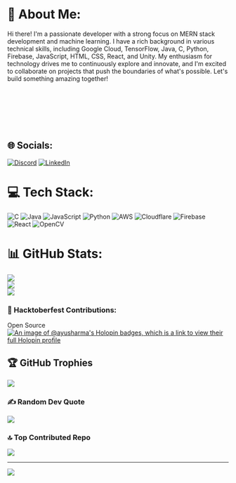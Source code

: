 # 💫 About Me:
Hi there! I'm a passionate developer with a strong focus on MERN stack development and machine learning. I have a rich background in various technical skills, including Google Cloud, TensorFlow, Java, C, Python, Firebase, JavaScript, HTML, CSS, React, and Unity. My enthusiasm for technology drives me to continuously explore and innovate, and I'm excited to collaborate on projects that push the boundaries of what's possible. Let's build something amazing together!<br><br><br><br><br><br><br>

## 🌐 Socials:
[![Discord](https://img.shields.io/badge/Discord-%237289DA.svg?logo=discord&logoColor=white)](https://discord.gg/524146706393071626) [![LinkedIn](https://img.shields.io/badge/LinkedIn-%230077B5.svg?logo=linkedin&logoColor=white)](https://linkedin.com/in/https://www.linkedin.com/in/ayusharma3/) 

# 💻 Tech Stack:
![C](https://img.shields.io/badge/c-%2300599C.svg?style=for-the-badge&logo=c&logoColor=white) ![Java](https://img.shields.io/badge/java-%23ED8B00.svg?style=for-the-badge&logo=openjdk&logoColor=white) ![JavaScript](https://img.shields.io/badge/javascript-%23323330.svg?style=for-the-badge&logo=javascript&logoColor=%23F7DF1E) ![Python](https://img.shields.io/badge/python-3670A0?style=for-the-badge&logo=python&logoColor=ffdd54) ![AWS](https://img.shields.io/badge/AWS-%23FF9900.svg?style=for-the-badge&logo=amazon-aws&logoColor=white) ![Cloudflare](https://img.shields.io/badge/Cloudflare-F38020?style=for-the-badge&logo=Cloudflare&logoColor=white) ![Firebase](https://img.shields.io/badge/firebase-%23039BE5.svg?style=for-the-badge&logo=firebase) ![React](https://img.shields.io/badge/react-%2320232a.svg?style=for-the-badge&logo=react&logoColor=%2361DAFB) ![OpenCV](https://img.shields.io/badge/opencv-%23white.svg?style=for-the-badge&logo=opencv&logoColor=white)
# 📊 GitHub Stats:
![](https://github-readme-stats.vercel.app/api?username=ayusharma03&theme=radical&hide_border=false&include_all_commits=true&count_private=true)<br/>
![](https://github-readme-streak-stats.herokuapp.com/?user=ayusharma03&theme=radical&hide_border=false)<br/>
![](https://github-readme-stats.vercel.app/api/top-langs/?username=ayusharma03&theme=radical&hide_border=false&include_all_commits=true&count_private=true&layout=compact)

### 🏅 Hacktoberfest Contributions:
Open Source [![An image of @ayusharma's Holopin badges, which is a link to view their full Holopin profile](https://holopin.me/ayusharma)](https://holopin.io/@ayusharma)

## 🏆 GitHub Trophies
![](https://github-profile-trophy.vercel.app/?username=ayusharma03&theme=dracula&no-frame=false&no-bg=false&margin-w=4)

### ✍️ Random Dev Quote
![](https://quotes-github-readme.vercel.app/api?type=vetical&theme=tokyonight)

### 🔝 Top Contributed Repo
![](https://github-contributor-stats.vercel.app/api?username=ayusharma03&limit=5&theme=dark&combine_all_yearly_contributions=true)

---
[![](https://visitcount.itsvg.in/api?id=ayusharma03&icon=2&color=6)](https://visitcount.itsvg.in)
